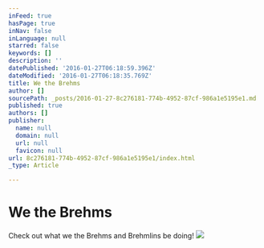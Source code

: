 ```yaml
---
inFeed: true
hasPage: true
inNav: false
inLanguage: null
starred: false
keywords: []
description: ''
datePublished: '2016-01-27T06:18:59.396Z'
dateModified: '2016-01-27T06:18:35.769Z'
title: We the Brehms
author: []
sourcePath: _posts/2016-01-27-8c276181-774b-4952-87cf-986a1e5195e1.md
published: true
authors: []
publisher:
  name: null
  domain: null
  url: null
  favicon: null
url: 8c276181-774b-4952-87cf-986a1e5195e1/index.html
_type: Article

---
```

# We the Brehms

Check out what we the Brehms and Brehmlins be doing!
![](https://the-grid-user-content.s3-us-west-2.amazonaws.com/7d2408db-8c57-4bcc-991b-c9f6758920b7.png)
